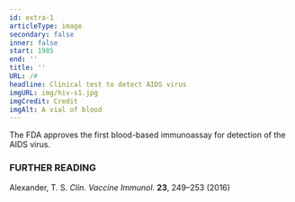 ```yaml
---
id: extra-1
articleType: image
secondary: false
inner: false
start: 1985 
end: ''
title: ''
URL: /#
headline: Clinical test to detect AIDS virus
imgURL: img/hiv-s1.jpg
imgCredit: Credit
imgAlt: A vial of blood
---
```

The FDA approves the first blood-based immunoassay for detection of the AIDS virus. 
<h3>FURTHER READING</h3>
Alexander, T. S. <em>Clin. Vaccine Immunol.</em> <strong>23</strong>, 249–253 (2016)
